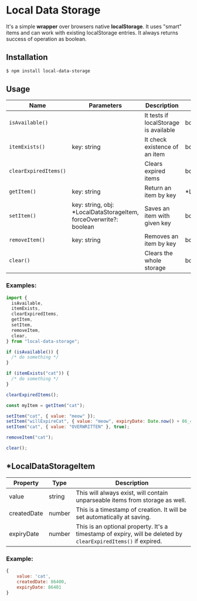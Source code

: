 # Local Data Storage

It's a simple **wrapper** over browsers native **localStorage**. It uses "smart" items and can work with existing localStorage entries. It always returns success of operation as boolean.

## Installation

```bash
$ npm install local-data-storage
```

## Usage

| Name                  | Parameters                                                         | Description                           | Return value           |
| --------------------- | ------------------------------------------------------------------ | ------------------------------------- | ---------------------- |
| `isAvailable()`       |                                                                    | It tests if localStorage is available | boolean                |
| `itemExists()`        | key: string                                                        | It check existence of an item         | boolean                |
| `clearExpiredItems()` |                                                                    | Clears expired items                  | boolean                |
| `getItem()`           | key: string                                                        | Return an item by key                 | \*LocalDataStorageItem |
| `setItem()`           | key: string, obj: \*LocalDataStorageItem, forceOverwrite?: boolean | Saves an item with given key          | boolean                |
| `removeItem()`        | key: string                                                        | Removes an item by key                | boolean                |
| `clear()`             |                                                                    | Clears the whole storage              | boolean                |

### Examples:

```javascript
import {
  isAvailable,
  itemExists,
  clearExpiredItems,
  getItem,
  setItem,
  removeItem,
  clear,
} from "local-data-storage";

if (isAvailable()) {
  /* do something */
}

if (itemExists("cat")) {
  /* do something */
}

clearExpiredItems();

const myItem = getItem("cat");

setItem("cat", { value: "meow" });
setItem("willExpireCat", { value: "meow", expiryDate: Date.now() + 86_400 });
setItem("cat", { value: "OVERWRITTEN" }, true);

removeItem("cat");

clear();
```

## \*LocalDataStorageItem

| Property    | Type   | Description                                                                                                    |
| ----------- | ------ | -------------------------------------------------------------------------------------------------------------- |
| value       | string | This will always exist, will contain unparseable items from storage as well.                                   |
| createdDate | number | This is a timestamp of creation. It will be set automatically at saving.                                       |
| expiryDate  | number | This is an optional property. It's a timestamp of expiry, will be deleted by `clearExpiredItems()` if expired. |

### Example:

```javascript
{
	value: 'cat',
	createdDate: 86400,
	expiryDate: 86401
}
```
